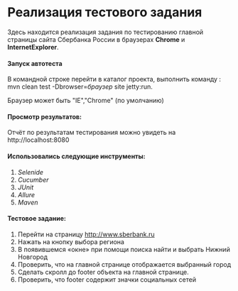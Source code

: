 # Реализация тестового задания

Здесь находится реализация задания по тестированию главной страницы сайта Сбербанка России в браузерах **Сhrome** и **InternetExplorer**.


#### Запуск автотеста
 В командной строке перейти в каталог проекта, выполнить команду
  : mvn clean test -Dbrowser=*браузер* site jetty:run.

 Браузер может быть "IE","Сhrome" (по умолчанию)

#### Просмотр результатов:

 Отчёт по результатам тестирования можно увидеть на http://localhost:8080


#### Использовались следующие инструменты:

1.    *Selenide*
2.    *Cucumber*
3.    *JUnit*
4.    *Allure*
5.    *Maven*


#### Тестовое задание:
1.    Перейти на страницу http://www.sberbank.ru
2.    Нажать на кнопку выбора региона
3.    В появившемся «окне»  при помощи поиска найти и выбрать Нижний Новгород
4.    Проверить, что на главной странице отображается выбранный город
5.    Сделать скролл до footer объекта на главной странице.
6.    Проверить, что footer содержит значки социальных сетей
